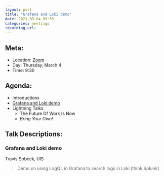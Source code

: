 ```yaml
---
layout: post
title: "Grafana and Loki demo"
date: 2021-03-04 09:30
categories: meetings
recording_url:
---
```


## Meta:

- Location: [Zoom](https://z.umn.edu/cpmstream)
- Day: Thursday, March 4
- Time: 9:30

## Agenda:

- Introductions
- [Grafana and Loki demo](#grafana-and-loki-demo)
- Lightning Talks
  - The Future Of Work Is Now
  - _Bring Your Own!_

## Talk Descriptions:

### Grafana and Loki demo
Travis Sobeck, UIS

> Demo on using LogQL in Grafana to search logs in Loki (think Splunk)
